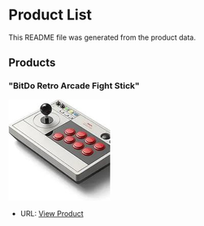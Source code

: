 
# Product List

This README file was generated from the product data.

## Products


### "BitDo Retro Arcade Fight Stick"

!["BitDo Retro Arcade Fight Stick"](assets/bitdo-retro-arcade-fight-stick-B0BZ3PRR5B.jpg)

* URL: [View Product](https://www.amazon.com/dp/B0BZ3PRR5B)
